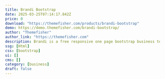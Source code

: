 ```yaml
---
title: Brandi Bootstrap
date: 2025-03-25T07:14:17.842Z
price: 0
download: "https://themefisher.com/products/brandi-bootstrap"
demo: https://demo.themefisher.com/brandi-bootstrap/
author: "Themefisher"
author_link: "https://themefisher.com"
description: Brandi is a free responsive one page bootstrap business template
ssg: [Html]
css: [bootstrap]
ui: []
cms: []
category: [business]
draft: false
---
```


